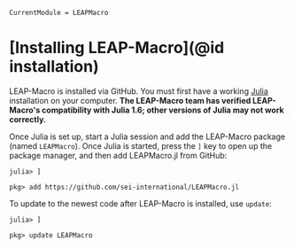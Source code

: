 ```@meta
CurrentModule = LEAPMacro
```
# [Installing LEAP-Macro](@id installation)

LEAP-Macro is installed via GitHub. You must first have a working [Julia](https://julialang.org/downloads/) installation on your computer. **The LEAP-Macro team has verified LEAP-Macro's compatibility with Julia 1.6; other versions of Julia may not work correctly.**

Once Julia is set up, start a Julia session and add the LEAP-Macro package (named `LEAPMacro`). Once Julia is started, press the `]` key to open up the package manager, and then add LEAPMacro.jl from GitHub:
```
julia> ]

pkg> add https://github.com/sei-international/LEAPMacro.jl
```

To update to the newest code after LEAP-Macro is installed, use `update`:
```
julia> ]

pkg> update LEAPMacro
```
